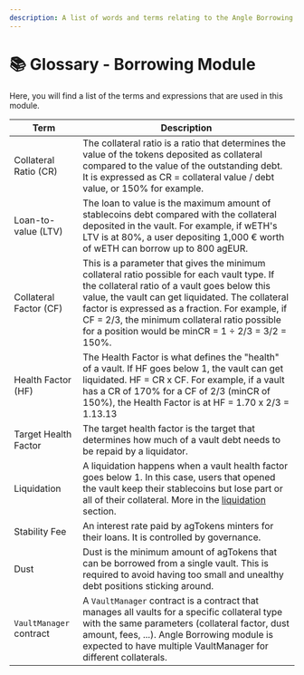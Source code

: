 ```yaml
---
description: A list of words and terms relating to the Angle Borrowing Module
---
```


# 📚 Glossary - Borrowing Module

Here, you will find a list of the terms and expressions that are used in this module.

| Term                    | Description                                                                                                                                                                                                                                                                                                                                                |
| ----------------------- | ---------------------------------------------------------------------------------------------------------------------------------------------------------------------------------------------------------------------------------------------------------------------------------------------------------------------------------------------------------- |
| Collateral Ratio (CR)   | The collateral ratio is a ratio that determines the value of the tokens deposited as collateral compared to the value of the outstanding debt. It is expressed as CR = collateral value / debt value, or 150% for example.                                                                                                                                 |
| Loan-to-value (LTV)     | The loan to value is the maximum amount of stablecoins debt compared with the collateral deposited in the vault. For example, if wETH's LTV is at 80%, a user depositing 1,000 € worth of wETH can borrow up to 800 agEUR.                                                                                                                                 |
| Collateral Factor (CF)  | This is a parameter that gives the minimum collateral ratio possible for each vault type. If the collateral ratio of a vault goes below this value, the vault can get liquidated. The collateral factor is expressed as a fraction. For example, if CF = 2/3, the minimum collateral ratio possible for a position would be minCR = 1 ÷ 2/3 = 3/2 = 150\%. |
| Health Factor (HF)      | The Health Factor is what defines the "health" of a vault. If HF goes below 1, the vault can get liquidated. HF = CR x CF. For example, if a vault has a CR of 170% for a CF of 2/3 (minCR of 150%), the Health Factor is at HF = 1.70 x 2/3 = 1.13.13                                                                                                     |
| Target Health Factor    | The target health factor is the target that determines how much of a vault debt needs to be repaid by a liquidator.                                                                                                                                                                                                                                        |
| Liquidation             | A liquidation happens when a vault health factor goes below 1. In this case, users that opened the vault keep their stablecoins but lose part or all of their collateral. More in the [liquidation](/borrowing-module/vaults/liquidations.md) section.                                                                                                     |
| Stability Fee           | An interest rate paid by agTokens minters for their loans. It is controlled by governance.                                                                                                                                                                                                                                                                 |
| Dust                    | Dust is the minimum amount of agTokens that can be borrowed from a single vault. This is required to avoid having too small and unealthy debt positions sticking around.                                                                                                                                                                                   |
| `VaultManager` contract | A `VaultManager` contract is a contract that manages all vaults for a specific collateral type with the same parameters (collateral factor, dust amount, fees, ...). Angle Borrowing module is expected to have multiple VaultManager for different collaterals.                                                                                           |
